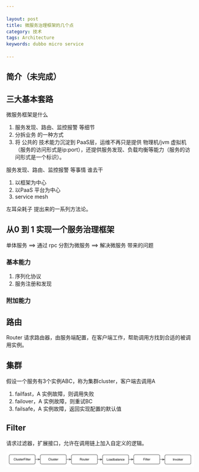 ```yaml
---

layout: post
title: 微服务治理框架的几个点
category: 技术
tags: Architecture
keywords: dubbo micro service

---
```


## 简介（未完成）

## 三大基本套路

微服务框架是什么

1. 服务发现、路由、监控报警 等细节
2. 分拆业务 的一种方式
3. 将 公共的 技术能力沉淀到 PaaS层，运维不再只是提供 物理机/jvm 虚拟机（服务的访问形式是ip:port），还提供服务发现、负载均衡等能力（服务的访问形式是一个标识）。

服务发现、路由、监控报警 等事情 谁去干

1. 以框架为中心
2. 以PaaS 平台为中心
3. service mesh

左耳朵耗子 提出来的一系列方法论。

## 从0 到 1 实现一个服务治理框架

单体服务 ==> 通过 rpc 分割为微服务  ==> 解决微服务 带来的问题

### 基本能力

1. 序列化协议
2. 服务注册和发现

### 附加能力


## 路由

Router
请求路由器，由服务端配置，在客户端工作，帮助调用方找到合适的被调用实例。

## 集群


假设一个服务有3个实例ABC，称为集群cluster，客户端去调用A

1. failfast，A 实例故障，则调用失败
2. failover，A 实例故障，则重试BC
3. failsafe，A 实例故障，返回实现配置的默认值

## Filter

请求过滤器，扩展接口，允许在调用链上加入自定义的逻辑。

![](/public/upload/architecture/service_manage_1.png)

